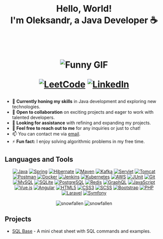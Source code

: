  <h1 align="center">
 </br></br></br> Hello, World!</br>
  I'm Oleksandr, a Java Developer ☕️  </br></br></br>
  </p>
   <p align="center">
  <img src="https://i.giphy.com/media/v1.Y2lkPTc5MGI3NjExdjE1ZWJ0dDhtZmN5OHpqaDhqN2NtYmR3MGJ6c3JwMTljbjlhZDcwdyZlcD12MV9pbnRlcm5hbF9naWZfYnlfaWQmY3Q9Zw/zOvBKUUEERdNm/giphy.gif" alt="Funny GIF">
</p>
  <p align="center">
  <a href="https://leetcode.com/u/snowfallen/"><img src="https://img.shields.io/badge/-LeetCode-FFA116?style=flat-square&logo=leetcode&logoColor=white" alt="LeetCode"></a>
  <a href="https://www.linkedin.com/in/oleksandr-bondarenko-snowfall/"><img src="https://img.shields.io/badge/-LinkedIn-0A66C2?style=flat-square&logo=linkedin&logoColor=white" alt="LinkedIn"></a>
 </h1>

 
- 🌱 **Currently honing my skills** in Java development and exploring new technologies.
- 👯 **Open to collaboration** on exciting projects and eager to work with talented developers.
- 🤔 **Looking for assistance** with refining and expanding my projects.
- 💬 **Feel free to reach out to me** for any inquiries or just to chat!
- 📫 You can contact me via [email](mailto:bondarenkoov.dev@gmail.com).
- ⚡ **Fun fact:** I enjoy solving algorithmic problems in my free time.

## Languages and Tools

<p align="center">
  <a href="https://docs.oracle.com/en/java/"><img src="https://img.shields.io/badge/-Java-007396?style=flat-square&logo=java&logoColor=white" alt="Java"/></a>
  <a href="https://spring.io/projects/spring-framework"><img src="https://img.shields.io/badge/-Spring-6DB33F?style=flat-square&logo=spring&logoColor=white" alt="Spring"/></a>
  <a href="https://hibernate.org/orm/"><img src="https://img.shields.io/badge/-Hibernate-59666C?style=flat-square&logo=hibernate&logoColor=white" alt="Hibernate"/></a>
  <a href="https://maven.apache.org/"><img src="https://img.shields.io/badge/-Maven-C71A36?style=flat-square&logo=apache-maven&logoColor=white" alt="Maven"/></a>
  <a href="https://kafka.apache.org/"><img src="https://img.shields.io/badge/-Kafka-231F20?style=flat-square&logo=apache-kafka&logoColor=white" alt="Kafka"/></a>
  <a href="https://docs.oracle.com/javaee/7/api/javax/servlet/package-summary.html"><img src="https://img.shields.io/badge/-Servlet-4A8FC2?style=flat-square&logo=java&logoColor=white" alt="Servlet"/></a>
  <a href="https://tomcat.apache.org/"><img src="https://img.shields.io/badge/-Tomcat-F8DC75?style=flat-square&logo=apache-tomcat&logoColor=black" alt="Tomcat"/></a>
  <a href="https://www.postman.com/"><img src="https://img.shields.io/badge/-Postman-FF6C37?style=flat-square&logo=postman&logoColor=white" alt="Postman"/></a>
  <a href="https://www.docker.com/"><img src="https://img.shields.io/badge/-Docker-2496ED?style=flat-square&logo=docker&logoColor=white" alt="Docker"/></a>
  <a href="https://www.jenkins.io/"><img src="https://img.shields.io/badge/-Jenkins-D24939?style=flat-square&logo=jenkins&logoColor=white" alt="Jenkins"/></a>
  <a href="https://kubernetes.io/"><img src="https://img.shields.io/badge/-Kubernetes-326CE5?style=flat-square&logo=kubernetes&logoColor=white" alt="Kubernetes"/></a>
  <a href="https://aws.amazon.com/"><img src="https://img.shields.io/badge/-AWS-232F3E?style=flat-square&logo=amazon-aws&logoColor=white" alt="AWS"/></a>
  <a href="https://junit.org/junit5/"><img src="https://img.shields.io/badge/-JUnit-25A162?style=flat-square&logo=junit5&logoColor=white" alt="JUnit"/></a>
  <a href="https://git-scm.com/"><img src="https://img.shields.io/badge/-Git-F05032?style=flat-square&logo=git&logoColor=white" alt="Git"/></a>
  <a href="https://www.mysql.com/"><img src="https://img.shields.io/badge/-MySQL-4479A1?style=flat-square&logo=mysql&logoColor=white" alt="MySQL"/></a>
  <a href="https://www.sqlite.org/"><img src="https://img.shields.io/badge/-SQLite-003B57?style=flat-square&logo=sqlite&logoColor=white" alt="SQLite"/></a>
  <a href="https://www.postgresql.org/"><img src="https://img.shields.io/badge/-PostgreSQL-336791?style=flat-square&logo=postgresql&logoColor=white" alt="PostgreSQL"/></a>
  <a href="https://redis.io/"><img src="https://img.shields.io/badge/-Redis-DC382D?style=flat-square&logo=redis&logoColor=white" alt="Redis"/></a>
  <a href="https://graphql.org/"><img src="https://img.shields.io/badge/-GraphQL-E10098?style=flat-square&logo=graphql&logoColor=white" alt="GraphQL"/></a>
  <a href="https://developer.mozilla.org/en-US/docs/Web/JavaScript"><img src="https://img.shields.io/badge/-JavaScript-F7DF1E?style=flat-square&logo=javascript&logoColor=black" alt="JavaScript"/></a>
  <a href="https://vuejs.org/"><img src="https://img.shields.io/badge/-Vue.js-4FC08D?style=flat-square&logo=vue.js&logoColor=white" alt="Vue.js"/></a>
  <a href="https://angular.io/"><img src="https://img.shields.io/badge/-Angular-DD0031?style=flat-square&logo=angular&logoColor=white" alt="Angular"/></a>
  <a href="https://developer.mozilla.org/en-US/docs/Web/Guide/HTML/HTML5"><img src="https://img.shields.io/badge/-HTML5-E34F26?style=flat-square&logo=html5&logoColor=white" alt="HTML5"/></a>
  <a href="https://developer.mozilla.org/en-US/docs/Web/CSS"><img src="https://img.shields.io/badge/-CSS3-1572B6?style=flat-square&logo=css3&logoColor=white" alt="CSS3"/></a>
  <a href="https://sass-lang.com/"><img src="https://img.shields.io/badge/-SCSS-CC6699?style=flat-square&logo=sass&logoColor=white" alt="SCSS"/></a>
  <a href="https://getbootstrap.com/"><img src="https://img.shields.io/badge/-Bootstrap-563D7C?style=flat-square&logo=bootstrap&logoColor=white" alt="Bootstrap"/></a>
  <a href="https://www.php.net/"><img src="https://img.shields.io/badge/-PHP-777BB4?style=flat-square&logo=php&logoColor=white" alt="PHP"/></a>
  <a href="https://laravel.com/"><img src="https://img.shields.io/badge/-Laravel-FF2D20?style=flat-square&logo=laravel&logoColor=white" alt="Laravel"/></a>
  <a href="https://symfony.com/"><img src="https://img.shields.io/badge/-Symfony-000000?style=flat-square&logo=symfony&logoColor=white" alt="Symfony"/></a>
</p>

<p align="center"><img align="center" src="https://github-readme-stats.vercel.app/api?username=snowfallen&show_icons=true&locale=en&theme=tokyonight" alt="snowfallen"/>

<img align="center" src="https://github-readme-streak-stats.herokuapp.com/?user=snowfallen&theme=tokyonight" alt="snowfallen" />
</p>

## Projects

- [SQL Base](https://github.com/snowfallen/sql-base) - A mini cheat sheet with SQL commands and examples.

